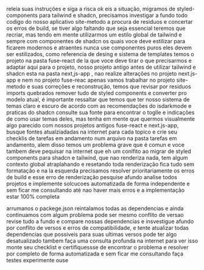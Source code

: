 releia suas instruções e siga a risca ok eis a situação, migramos de styled-components para tailwind e shadcn, precisamos investigar a fundo todo codigo do nosso aplicativo site-metodo a procura de residuos e concertar os erros de build, se tiver algo faltando que seja essencial teremos que recriar, mas tendo em mente utilizarmos um estilo global de tailwind e sempre com componentes de shadcn os quais voce deve estilizar para ficarem modernos e atraentes nunca use componentes puros eles devem ser estilizados, como referencia de desing e sistema de templates temos o projeto na pasta fuse-react de la que voce deve tirar o que precisarmos e adaptar aqui para o projeto, nosso projeto antigo antes de utilizar tailwind e shadcn esta na pasta next,js-app , nao realize alterações no projeto next.js-app  e nem no projeto fuse-reac apenas vamos trabalhar no projeto site-metodo e suas correções e reconstrução, temos que revisar por residuos imports quebrados remover tudo de styled components e converter pro modelo atual, é importante ressaltar que temos que ter nosso sistema de temas claro e escuro de acordo com as recomendações do isdarkmode e praticas do shadcn consulte sua fonte para encontrar o toglle e indicações de como usar  temas deles, mas tenha em mente que quermos visualmente algo parecido com nossos projetos antigos fuse-react e next.js-app, busque fontes atualziadadas na internet para cada topico e crie seu checklis de tarefas em andamento num arquivo na pasta tarefas em andamento, alem disso temos um problema grave que é comun e voce tambem deve pequisar na internet que eh um conlfito ao migrar de styled components para shadcn e tailwind, que nao renderiza nada, tem algum contexto global atraplahando e resetando toda renderização fica tudo sem formatação e na la esquerda precisamos resolver prioritariamente os erros de build e esse erro de renderização pesquise afundo analise todos projetos e implemente solcucoes automatizada de forma independente e sem ficar me consultando até nao haver mais erros e a implementação estar 100% completa




arrumanos o packege.json reintalamos todas as dependencias e ainda continuamos com algum problema pode ser mesmo conflito de versao revise tudo a fundo e compare nossas dependencias e insvestigue afundo por conflito de versos e erros de compatibilidade, e tente atualizar todas dependencias que possiveis para suas ultimas versos pode ter algo desatualizado tambem faça uma consulta profunda na internet para ver isso monte seu checklist e certifiquessse de encontrar o problema e resolver por completo de forma automatizada e sem ficar me consultando faça testes experimente ouse 






